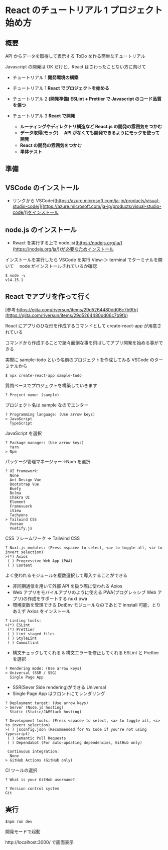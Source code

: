 # React のチュートリアル 1 プロジェクト始め方

## 概要

API からデータを取得して表示する ToDo を作る簡単なチュートリアル

Javascript の開発は OK だけど、React はさわったことない方に向けて

- チュートリアル 1 **開発環境の構築**
- チュートリアル 1 **React でプロジェクトを始める**
- チュートリアル 2 **(開発準備) ESLint + Prettier で Javascript のコード品質を保つ**
- チュートリアル 3 **React で開発**

  - **ルーティングやディレクトリ構造など React.js の開発の雰囲気をつかむ**
  - **データ取得(モック)　 API がなくても開発できるようにモックを使って開発**
  - **React の開発の雰囲気をつかむ**
  - **単体テスト**

<!-- - チュートリアル 4 **Nuxt + ECS, Fargate を使用した場合の開発フロー** -->

## 準備

## VSCode のインストール

- リンクから VSCode([https://azure.microsoft.com/ja-jp/products/visual-studio-code/](https://azure.microsoft.com/ja-jp/products/visual-studio-code/))をインストール

## node.js のインストール

- Rwact を実行する上で node.js([https://nodejs.org/ja/](https://nodejs.org/ja/))が必要なためインストール

インストールを実行したら VSCode を実行 View-＞ terminal でターミナルを開いて　 node がインストールされているか確認

```
$ node -v
v14.15.1
```

## React でアプリを作って行く

[参考:https://qiita.com/riversun/items/29d5264480dd06c7b9fb](https://qiita.com/riversun/items/29d5264480dd06c7b9fb)

React にアプリのひな形を作成するコマンドとして create-react-app が用意されている

コマンドから作成することで諸々面倒な事を飛ばしてアプリ開発を始める事ができる

実際に sample-todo という名前のプロジェクトを作成してみる
VSCode のターミナルから

```
$ npx create-react-app sample-todo
```

質問ベースでプロジェクトを構築していきます

```
? Project name: (sample)
```

プロジェクト名は sample なのでエンター

```
? Programming language: (Use arrow keys)
> JavaScript
  TypeScript
```

JavaScript を選択

```
? Package manager: (Use arrow keys)
  Yarn
> Npm
```

パッケージ管理マネージャー->Npm を選択

```
? UI framework:
  None
  Ant Design Vue
  Bootstrap Vue
  Buefy
  Bulma
  Chakra UI
  Element
  Framevuerk
  iView
  Tachyons
> Tailwind CSS
  Vuesax
  Vuetify.js
```

CSS フレームワーク -> Tailwind CSS

```
? Nuxt.js modules: (Press <space> to select, <a> to toggle all, <i> to invert selection)
>(*) Axios
 ( ) Progressive Web App (PWA)
 ( ) Content
```

よく使われるモジュールを複数選択して導入することができる

- 非同期通信を用いて外部 API を扱う際に使われる Axios
- Web アプリをモバイルアプリのように使える PWA(プログレッシブ Web アプリ)の作成をサポートする nuxt pwa
- 環境変数を管理できる DotEnv
  モジュールなのであとで innstall 可能、とりあえず Axios をインストール

```
? Linting tools:
>(*) ESLint
 (*) Prettier
 ( ) Lint staged files
 ( ) StyleLint
 ( ) Commitlint
```

- 構文チェックしてくれる & 構文エラーを修正してくれる ESLint と Prettier を選択

```
? Rendering mode: (Use arrow keys)
> Universal (SSR / SSG)
  Single Page App
```

- SSR(Sever Side rendering)ができる Universal
- Single Page App はフロントにてレンダリング

```
? Deployment target: (Use arrow keys)
> Server (Node.js hosting)
  Static (Static/JAMStack hosting)
```

```
? Development tools: (Press <space> to select, <a> to toggle all, <i> to invert selection)
>( ) jsconfig.json (Recommended for VS Code if you're not using typescript)
 ( ) Semantic Pull Requests
 ( ) Dependabot (For auto-updating dependencies, GitHub only)
```

```
 Continuous integration:
  None
> GitHub Actions (GitHub only)
```

CI ツールの選択

```
? What is your GitHub username?
```

```
? Version control system
Git
```

## 実行

```
$npm run dev
```

開発モードで起動

http://localhost:3000/
で画面表示
